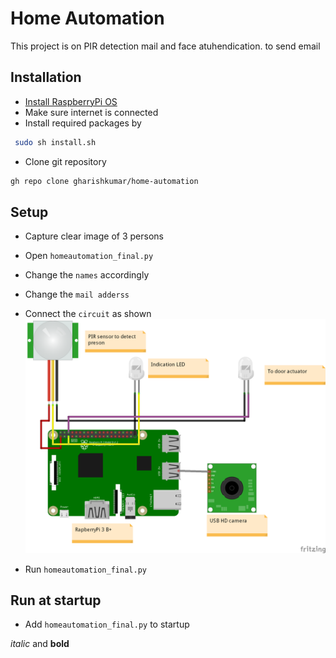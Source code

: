# Home Automation
This project is on PIR detection mail and face atuhendication. to send email
## Installation
 - [Install RaspberryPi OS](https://www.raspberrypi.org/software/operating-systems/#raspberry-pi-os-32-bit)
 - Make sure internet is connected
 - Install required packages by
```bash
 sudo sh install.sh
```
 - Clone git repository
```bash
gh repo clone gharishkumar/home-automation
```
## Setup
 - Capture clear image of 3 persons

 - Open `homeautomation_final.py`

 - Change the `names` accordingly

 - Change the `mail adderss`

 - Connect the `circuit` as shown
![Image](https://github.com/gharishkumar/home-automation/raw/main/homeautomation_bb.png)
 - Run `homeautomation_final.py`

## Run at startup
 - Add `homeautomation_final.py` to startup


 *italic* and **bold**
